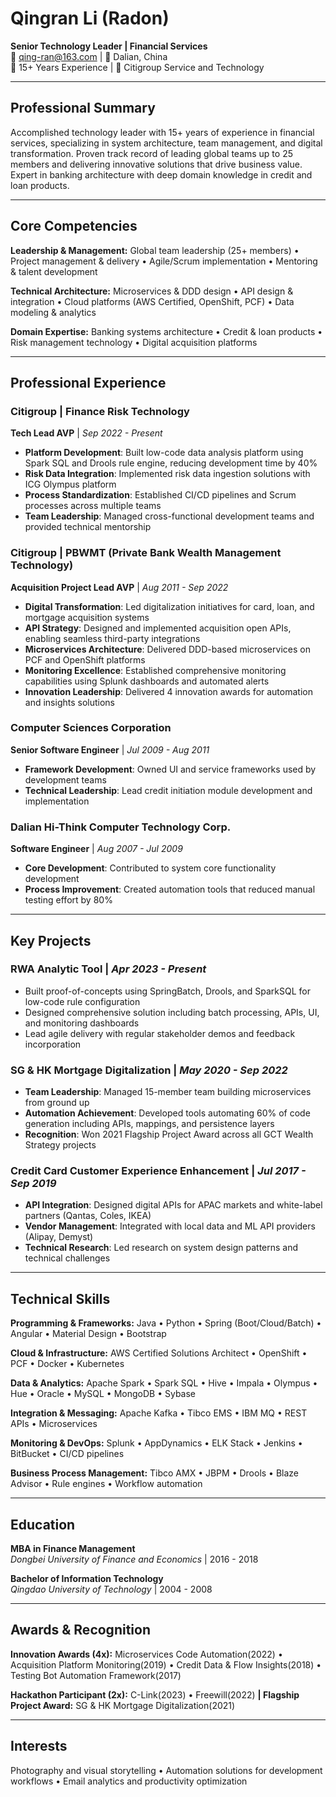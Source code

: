 # Qingran Li (Radon)

**Senior Technology Leader | Financial Services**  
📧 qing-ran@163.com | 📍 Dalian, China  
💼 15+ Years Experience | 🏦 Citigroup Service and Technology

---

## Professional Summary

Accomplished technology leader with 15+ years of experience in financial services, specializing in system architecture, team management, and digital transformation. Proven track record of leading global teams up to 25 members and delivering innovative solutions that drive business value. Expert in banking architecture with deep domain knowledge in credit and loan products.

---

## Core Competencies

**Leadership & Management:** Global team leadership (25+ members) • Project management & delivery • Agile/Scrum implementation • Mentoring & talent development

**Technical Architecture:** Microservices & DDD design • API design & integration • Cloud platforms (AWS Certified, OpenShift, PCF) • Data modeling & analytics

**Domain Expertise:** Banking systems architecture • Credit & loan products • Risk management technology • Digital acquisition platforms

---

## Professional Experience

### **Citigroup | Finance Risk Technology**
**Tech Lead AVP** | *Sep 2022 - Present*

- **Platform Development**: Built low-code data analysis platform using Spark SQL and Drools rule engine, reducing development time by 40%
- **Risk Data Integration**: Implemented risk data ingestion solutions with ICG Olympus platform
- **Process Standardization**: Established CI/CD pipelines and Scrum processes across multiple teams
- **Team Leadership**: Managed cross-functional development teams and provided technical mentorship

### **Citigroup | PBWMT (Private Bank Wealth Management Technology)**
**Acquisition Project Lead AVP** | *Aug 2011 - Sep 2022*

- **Digital Transformation**: Led digitalization initiatives for card, loan, and mortgage acquisition systems
- **API Strategy**: Designed and implemented acquisition open APIs, enabling seamless third-party integrations
- **Microservices Architecture**: Delivered DDD-based microservices on PCF and OpenShift platforms
- **Monitoring Excellence**: Established comprehensive monitoring capabilities using Splunk dashboards and automated alerts
- **Innovation Leadership**: Delivered 4 innovation awards for automation and insights solutions

### **Computer Sciences Corporation**
**Senior Software Engineer** | *Jul 2009 - Aug 2011*

- **Framework Development**: Owned UI and service frameworks used by development teams
- **Technical Leadership**: Lead credit initiation module development and implementation

### **Dalian Hi-Think Computer Technology Corp.**
**Software Engineer** | *Aug 2007 - Jul 2009*

- **Core Development**: Contributed to system core functionality development
- **Process Improvement**: Created automation tools that reduced manual testing effort by 80%

---

## Key Projects

### **RWA Analytic Tool** | *Apr 2023 - Present*
- Built proof-of-concepts using SpringBatch, Drools, and SparkSQL for low-code rule configuration
- Designed comprehensive solution including batch processing, APIs, UI, and monitoring dashboards
- Lead agile delivery with regular stakeholder demos and feedback incorporation

### **SG & HK Mortgage Digitalization** | *May 2020 - Sep 2022*
- **Team Leadership**: Managed 15-member team building microservices from ground up
- **Automation Achievement**: Developed tools automating 60% of code generation including APIs, mappings, and persistence layers
- **Recognition**: Won 2021 Flagship Project Award across all GCT Wealth Strategy projects

### **Credit Card Customer Experience Enhancement** | *Jul 2017 - Sep 2019*
- **API Integration**: Designed digital APIs for APAC markets and white-label partners (Qantas, Coles, IKEA)
- **Vendor Management**: Integrated with local data and ML API providers (Alipay, Demyst)
- **Technical Research**: Led research on system design patterns and technical challenges

---

## Technical Skills

**Programming & Frameworks:** Java • Python • Spring (Boot/Cloud/Batch) • Angular • Material Design • Bootstrap

**Cloud & Infrastructure:** AWS Certified Solutions Architect • OpenShift • PCF • Docker • Kubernetes

**Data & Analytics:** Apache Spark • Spark SQL • Hive • Impala • Olympus • Hue • Oracle • MySQL • MongoDB • Sybase

**Integration & Messaging:** Apache Kafka • Tibco EMS • IBM MQ • REST APIs • Microservices

**Monitoring & DevOps:** Splunk • AppDynamics • ELK Stack • Jenkins • BitBucket • CI/CD pipelines

**Business Process Management:** Tibco AMX • JBPM • Drools • Blaze Advisor • Rule engines • Workflow automation

---

## Education

**MBA in Finance Management**  
*Dongbei University of Finance and Economics* | 2016 - 2018

**Bachelor of Information Technology**  
*Qingdao University of Technology* | 2004 - 2008

---

## Awards & Recognition

**Innovation Awards (4x):** Microservices Code Automation(2022) • Acquisition Platform Monitoring(2019) • Credit Data & Flow Insights(2018) • Testing Bot Automation Framework(2017)

**Hackathon Participant (2x):** C-Link(2023) • Freewill(2022) **| Flagship Project Award:** SG & HK Mortgage Digitalization(2021)

---

## Interests

Photography and visual storytelling • Automation solutions for development workflows • Email analytics and productivity optimization